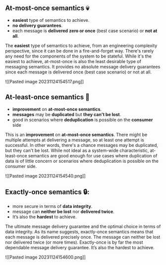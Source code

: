 ## **At-most-once semantics** 💀

- **easiest** type of semantics to achieve.
- **no delivery guarantees**.
- each message is **delivered** **zero or once** (best case scenario) or **not at all**.

The **easiest** type of semantics to achieve, from an engineering complexity perspective, since it can be done in a fire-and-forget way. There's rarely any need for the components of the system to be stateful. While it's the easiest to achieve, at-most-once is also the least desirable type of messaging semantics. It provides no absolute message delivery guarantees since each message is delivered once (best case scenario) or not at all.

![[Pasted image 20231124154517.png]]

## **At-least-once semantics 👯**

-  **improvement** on **at-most-once semantics**.
-  **messages** may be **duplicated** but **they can't be lost**.
-  good in scenarios where **deduplication** is possible on the **consumer** side

This is an **improvement** on **at-most-once semantics**. There might be multiple attempts at delivering a message, so at least one attempt is successful. In other words, there's a chance messages may be duplicated, but they can't be lost. While not ideal as a system-wide characteristic, at-least-once semantics are good enough for use cases where duplication of data is of little concern or scenarios where deduplication is possible on the consumer side.

![[Pasted image 20231124154540.png]]

## **Exactly-once semantics 🔒:** 

- more secure in terms of **data integrity**.
- message can **neither be lost** nor **delivered twice**.
- It’s also the **hardest** to achieve.

The ultimate message delivery guarantee and the optimal choice in terms of data integrity. As its name suggests, exactly-once semantics means that each message is delivered precisely once. The message can neither be lost nor delivered twice (or more times). Exactly-once is by far the most dependable message delivery guarantee. It’s also the hardest to achieve.

![[Pasted image 20231124154600.png]]